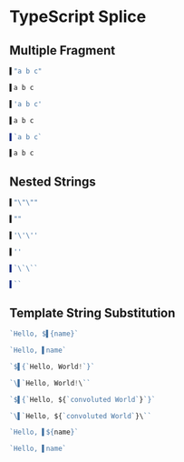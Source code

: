 # TypeScript Splice
## Multiple Fragment
```typescript
▌"a b c"
```
```typescript
▌a b c
```

```typescript
▌'a b c'
```
```typescript
▌a b c
```

```typescript
▌`a b c`
```
```typescript
▌a b c
```

## Nested Strings
```typescript
▌"\"\""
```
```typescript
▌""
```

```typescript
▌'\'\''
```
```typescript
▌''
```

```typescript
▌`\`\``
```
```typescript
▌``
```

## Template String Substitution
```typescript
`Hello, $▌{name}`
```
```typescript
`Hello, ▌name`
```

```typescript
`$▌{`Hello, World!`}`
```
```typescript
`\▌`Hello, World!\``
```

```typescript
`$▌{`Hello, ${`convoluted World`}`}`
```
```typescript
`\▌`Hello, ${`convoluted World`}\``
```

```typescript
`Hello, ▌${name}`
```
```typescript
`Hello, ▌name`
```